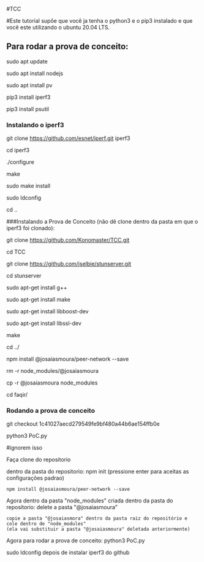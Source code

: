 #TCC

#Este tutorial supõe que você ja tenha o python3 e o pip3 instalado e que você este utilizando o ubuntu 20.04 LTS.

## Para rodar a prova de conceito:

sudo apt update

sudo apt install nodejs 

sudo apt install pv 

pip3 install iperf3 

pip3 install psutil  

### Instalando o iperf3

git clone https://github.com/esnet/iperf.git iperf3

cd iperf3

./configure

make

sudo make install

sudo ldconfig

cd ..

###Instalando a Prova de Conceito (não dê clone dentro da pasta em que o iperf3 foi clonado):

git clone https://github.com/Konomaster/TCC.git

cd TCC 

git clone https://github.com/jselbie/stunserver.git

cd stunserver

sudo apt-get install g++

sudo apt-get install make

sudo apt-get install libboost-dev

sudo apt-get install libssl-dev

make

cd ../

npm install @josaiasmoura/peer-network --save

rm -r node_modules/@josaiasmoura

cp -r @josaiasmoura node_modules

cd faqir/

### Rodando a prova de conceito

git checkout 1c41027aecd279549fe9bf480a44b6ae154ffb0e

python3 PoC.py














#ignorem isso

Faça clone do repositorio

dentro da pasta do repositorio:
	npm init (pressione enter para aceitas as configurações padrao)
	
	npm install @josaiasmoura/peer-network --save          
	
Agora dentro da pasta "node_modules" criada dentro da pasta do repositorio:
	delete a pasta "@josaiasmoura"
	
	copie a pasta "@josaiasmora" dentro da pasta raiz do repositório e cole dentro de "node_modules"
	(ela vai substituir a pasta "@josaiasmoura" deletada anteriormente)
	
Agora para rodar a prova de conceito:
	python3 PoC.py
	
sudo ldconfig depois de instalar iperf3 do github
